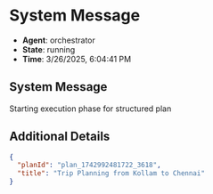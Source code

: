 # System Message

- **Agent**: orchestrator
- **State**: running
- **Time**: 3/26/2025, 6:04:41 PM

## System Message

Starting execution phase for structured plan

## Additional Details

```json
{
  "planId": "plan_1742992481722_3618",
  "title": "Trip Planning from Kollam to Chennai"
}
```


